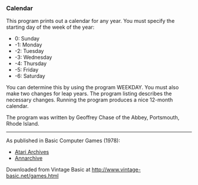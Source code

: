 ### Calendar

This program prints out a calendar for any year. You must specify the starting day of the week of the year:
- 0: Sunday
- -1: Monday
- -2: Tuesday
- -3: Wednesday
- -4: Thursday
- -5: Friday
- -6: Saturday

You can determine this by using the program WEEKDAY. You must also make two changes for leap years. The program listing describes the necessary changes. Running the program produces a nice 12-month calendar.

The program was written by Geoffrey Chase of the Abbey, Portsmouth, Rhode Island.

---

As published in Basic Computer Games (1978):
- [Atari Archives](https://www.atariarchives.org/basicgames/showpage.php?page=37)
- [Annarchive](https://annarchive.com/files/Basic_Computer_Games_Microcomputer_Edition.pdf#page=52)

Downloaded from Vintage Basic at
http://www.vintage-basic.net/games.html
